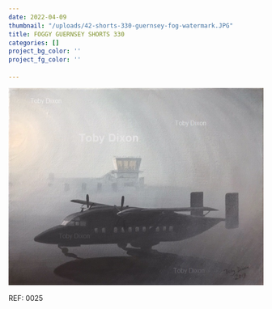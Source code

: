 ```yaml
---
date: 2022-04-09
thumbnail: "/uploads/42-shorts-330-guernsey-fog-watermark.JPG"
title: FOGGY GUERNSEY SHORTS 330
categories: []
project_bg_color: ''
project_fg_color: ''

---
```

![](/uploads/42-shorts-330-guernsey-fog-watermark.JPG)

REF: 0025